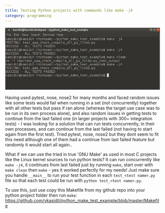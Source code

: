 ```yaml
---
title: Testing Python projects with commands like make -j4
category: programming
---
```


![test python with GNU Make](/blog/images/test_python_with_make.png)

Having used pytest, nose, nose2 for many months and faced random issues like some tests would fail when running in a set (not concurrently) together with all other tests but pass if ran alone (whereas the target use case was to be run in its own process alone), and also random issues in getting tests to continue from the last failed one (in larger projects with 300+ integration tests) - I was looking for a solution that can run tests concurrently, in their own processes, and can continue from the last failed (not having to start again from the first test). Tried pytest, nose, nose2 but they dont seem to fit this need although one of them had a continue from last failed feature but randomly it would start all again..

What if we can use the tried in true 'GNU Make' as used in most C projects like the Linux kernel sources to run python tests? It can run concurrently like `make -j4`, it continues from last failed just by running `make`, start over with `make clean` then `make` - yes it worked perfectly for my needs! Just make sure you handle `__main__` to run your test function in each `test_<test name>.py` file so that each test could be run with `python test_<test name>.py`.

To use this, just use copy this Makefile from my github repo into your python project folder then run `make`: <https://github.com/ykasidit/python_make_test_example/blob/master/Makefile>

